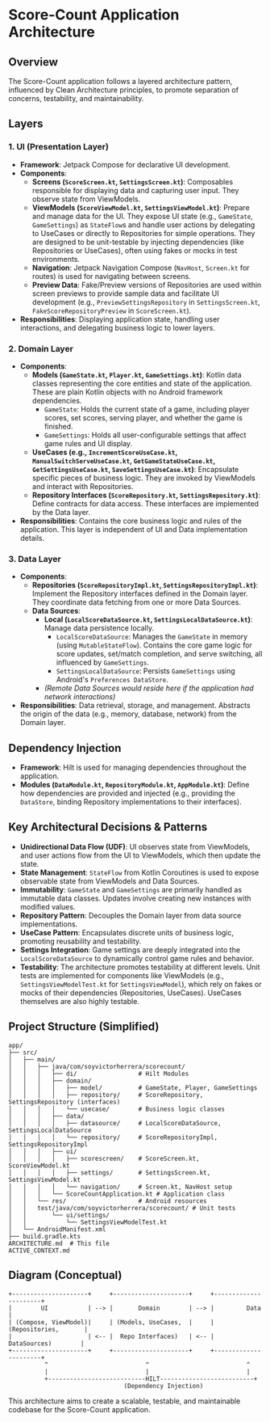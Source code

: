 # Score-Count Application Architecture

## Overview

The Score-Count application follows a layered architecture pattern, influenced by Clean Architecture principles, to promote separation of concerns, testability, and maintainability.

## Layers

### 1. UI (Presentation Layer)

*   **Framework**: Jetpack Compose for declarative UI development.
*   **Components**:
    *   **Screens (`ScoreScreen.kt`, `SettingsScreen.kt`)**: Composables responsible for displaying data and capturing user input. They observe state from ViewModels.
    *   **ViewModels (`ScoreViewModel.kt`, `SettingsViewModel.kt`)**: Prepare and manage data for the UI. They expose UI state (e.g., `GameState`, `GameSettings`) as `StateFlow`s and handle user actions by delegating to UseCases or directly to Repositories for simple operations. They are designed to be unit-testable by injecting dependencies (like Repositories or UseCases), often using fakes or mocks in test environments.
    *   **Navigation**: Jetpack Navigation Compose (`NavHost`, `Screen.kt` for routes) is used for navigating between screens.
    *   **Preview Data**: Fake/Preview versions of Repositories are used within screen previews to provide sample data and facilitate UI development (e.g., `PreviewSettingsRepository` in `SettingsScreen.kt`, `FakeScoreRepositoryPreview` in `ScoreScreen.kt`).
*   **Responsibilities**: Displaying application state, handling user interactions, and delegating business logic to lower layers.

### 2. Domain Layer

*   **Components**:
    *   **Models (`GameState.kt`, `Player.kt`, `GameSettings.kt`)**: Kotlin data classes representing the core entities and state of the application. These are plain Kotlin objects with no Android framework dependencies.
        *   `GameState`: Holds the current state of a game, including player scores, set scores, serving player, and whether the game is finished.
        *   `GameSettings`: Holds all user-configurable settings that affect game rules and UI display.
    *   **UseCases (e.g., `IncrementScoreUseCase.kt`, `ManualSwitchServeUseCase.kt`, `GetGameStateUseCase.kt`, `GetSettingsUseCase.kt`, `SaveSettingsUseCase.kt`)**: Encapsulate specific pieces of business logic. They are invoked by ViewModels and interact with Repositories.
    *   **Repository Interfaces (`ScoreRepository.kt`, `SettingsRepository.kt`)**: Define contracts for data access. These interfaces are implemented by the Data layer.
*   **Responsibilities**: Contains the core business logic and rules of the application. This layer is independent of UI and Data implementation details.

### 3. Data Layer

*   **Components**:
    *   **Repositories (`ScoreRepositoryImpl.kt`, `SettingsRepositoryImpl.kt`)**: Implement the Repository interfaces defined in the Domain layer. They coordinate data fetching from one or more Data Sources.
    *   **Data Sources**:
        *   **Local (`LocalScoreDataSource.kt`, `SettingsLocalDataSource.kt`)**: Manage data persistence locally.
            *   `LocalScoreDataSource`: Manages the `GameState` in memory (using `MutableStateFlow`). Contains the core game logic for score updates, set/match completion, and serve switching, all influenced by `GameSettings`.
            *   `SettingsLocalDataSource`: Persists `GameSettings` using Android's `Preferences DataStore`.
        *   *(Remote Data Sources would reside here if the application had network interactions)*
*   **Responsibilities**: Data retrieval, storage, and management. Abstracts the origin of the data (e.g., memory, database, network) from the Domain layer.

## Dependency Injection

*   **Framework**: Hilt is used for managing dependencies throughout the application.
*   **Modules (`DataModule.kt`, `RepositoryModule.kt`, `AppModule.kt`)**: Define how dependencies are provided and injected (e.g., providing the `DataStore`, binding Repository implementations to their interfaces).

## Key Architectural Decisions & Patterns

*   **Unidirectional Data Flow (UDF)**: UI observes state from ViewModels, and user actions flow from the UI to ViewModels, which then update the state.
*   **State Management**: `StateFlow` from Kotlin Coroutines is used to expose observable state from ViewModels and Data Sources.
*   **Immutability**: `GameState` and `GameSettings` are primarily handled as immutable data classes. Updates involve creating new instances with modified values.
*   **Repository Pattern**: Decouples the Domain layer from data source implementations.
*   **UseCase Pattern**: Encapsulates discrete units of business logic, promoting reusability and testability.
*   **Settings Integration**: Game settings are deeply integrated into the `LocalScoreDataSource` to dynamically control game rules and behavior.
*   **Testability**: The architecture promotes testability at different levels. Unit tests are implemented for components like ViewModels (e.g., `SettingsViewModelTest.kt` for `SettingsViewModel`), which rely on fakes or mocks of their dependencies (Repositories, UseCases). UseCases themselves are also highly testable.

## Project Structure (Simplified)

```
app/
├── src/
│   ├── main/
│   │   ├── java/com/soyvictorherrera/scorecount/
│   │   │   ├── di/                 # Hilt Modules
│   │   │   ├── domain/
│   │   │   │   ├── model/          # GameState, Player, GameSettings
│   │   │   │   ├── repository/     # ScoreRepository, SettingsRepository (interfaces)
│   │   │   │   └── usecase/        # Business logic classes
│   │   │   ├── data/
│   │   │   │   ├── datasource/     # LocalScoreDataSource, SettingsLocalDataSource
│   │   │   │   └── repository/     # ScoreRepositoryImpl, SettingsRepositoryImpl
│   │   │   ├── ui/
│   │   │   │   ├── scorescreen/    # ScoreScreen.kt, ScoreViewModel.kt
│   │   │   │   ├── settings/       # SettingsScreen.kt, SettingsViewModel.kt
│   │   │   │   └── navigation/     # Screen.kt, NavHost setup
│   │   │   └── ScoreCountApplication.kt # Application class
│   │   └── res/                    # Android resources
│   │   test/java/com/soyvictorherrera/scorecount/ # Unit tests
│   │       └── ui/settings/
│   │           └── SettingsViewModelTest.kt
│   └── AndroidManifest.xml
├── build.gradle.kts
ARCHITECTURE.md  # This file
ACTIVE_CONTEXT.md
```

## Diagram (Conceptual)

```
+---------------------+     +---------------------+     +----------------------+
|        UI           | --> |       Domain        | --> |         Data         |
| (Compose, ViewModel)|     | (Models, UseCases,  |     | (Repositories,       |
|                     | <-- |  Repo Interfaces)   | <-- |  DataSources)        |
+---------------------+     +---------------------+     +----------------------+
          ^                           ^                           ^
          |                           |                           |
          +---------------------------HILT--------------------------+
                                (Dependency Injection)
```

This architecture aims to create a scalable, testable, and maintainable codebase for the Score-Count application.
